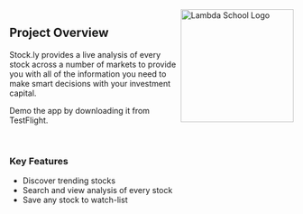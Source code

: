 <a href="https://lambdaschool.com/">
    <img src="https://res.cloudinary.com/endrsd/image/upload/v1567546601/lambda_logo_ffimws.png" title="Lambda School Logo" width="200" align="right">
</a>

## Project Overview

Stock.ly provides a live analysis of every stock across a number of markets to provide you with all of the information you need to make smart decisions with your investment capital.

Demo the app by downloading it from TestFlight.

<br>

### Key Features

- Discover trending stocks
- Search and view analysis of every stock
- Save any stock to watch-list


